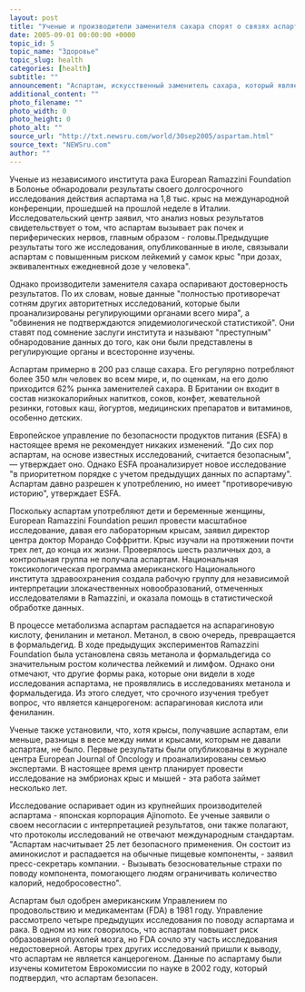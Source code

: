 ```yaml
---
layout: post
title: "Ученые и производители заменителя сахара спорят о связях аспартама с раком"
date: 2005-09-01 00:00:00 +0000
topic_id: 5
topic_name: "Здоровье"
topic_slug: health
categories: [health]
subtitle: ""
announcement: "Аспартам, искусственный заменитель сахара, который является составной частью более чем шести тысяч пищевых продуктов и напитков во всем мире, на этой неделе снова стал предметом споров по поводу того, может ли он способствовать возникновению рака, пишет The Guardian (перевод на сайте Inopressa.ru)."
additional_content: ""
photo_filename: ""
photo_width: 0
photo_height: 0
photo_alt: ""
source_url: "http://txt.newsru.com/world/30sep2005/aspartam.html"
source_text: "NEWSru.com"
author: ""
---
```

Ученые из независимого института рака European Ramazzini Foundation в Болонье обнародовали результаты своего долгосрочного исследования действия аспартама на 1,8 тыс. крыс на международной конференции, прошедшей на прошлой неделе в Италии. Исследовательский центр заявил, что анализ новых результатов свидетельствует о том, что аспартам вызывает рак почек и периферических нервов, главным образом - головы.Предыдущие результаты того же исследования, опубликованные в июле, связывали аспартам с повышенным риском лейкемий у самок крыс "при дозах, эквивалентных ежедневной дозе у человека".

Однако производители заменителя сахара оспаривают достоверность результатов. По их словам, новые данные "полностью противоречат сотням других авторитетных исследований, которые были проанализированы регулирующими органами всего мира", а "обвинения не подтверждаются эпидемиологической статистикой". Они ставят под сомнение заслуги института и называют "преступным" обнародование данных до того, как они были представлены в регулирующие органы и всесторонне изучены.

Аспартам примерно в 200 раз слаще сахара. Его регулярно потребляют более 350 млн человек во всем мире, и, по оценкам, на его долю приходится 62% рынка заменителей сахара. В Британии он входит в состав низкокалорийных напитков, соков, конфет, жевательной резинки, готовых каш, йогуртов, медицинских препаратов и витаминов, особенно детских.

Европейское управление по безопасности продуктов питания (ESFA) в настоящее время не рекомендует никаких изменений. "До сих пор аспартам, на основе известных исследований, считается безопасным", &mdash; утверждает оно. Однако ESFA проанализирует новое исследование "в приоритетном порядке с учетом предыдущих данных по аспартаму". Аспартам давно разрешен к употреблению, но имеет "противоречивую историю", утверждает ESFA.

Поскольку аспартам употребляют дети и беременные женщины, European Ramazzini Foundation решил провести масштабное исследование, давая его лабораторным крысам, заявил директор центра доктор Морандо Соффритти. Крыс изучали на протяжении почти трех лет, до конца их жизни. Проверялось шесть различных доз, а контрольная группа не получала аспартам. Национальная токсикологическая программа американского Национального института здравоохранения создала рабочую группу для независимой интерпретации злокачественных новообразований, отмеченных исследователями в Ramazzini, и оказала помощь в статистической обработке данных.

В процессе метаболизма аспартам распадается на аспарагиновую кислоту, фениланин и метанол. Метанол, в свою очередь, превращается в формальдегид. В ходе предыдущих экспериментов Ramazzini Foundation была установлена связь метанола и формальдегида со значительным ростом количества лейкемий и лимфом. Однако они отмечают, что другие формы рака, которые они видели в ходе исследования аспартама, не проявлялись в исследованиях метанола и формальдегида. Из этого следует, что срочного изучения требует вопрос, что является канцерогеном: аспарагиновая кислота или фениланин.

Ученые также установили, что, хотя крысы, получавшие аспартам, ели меньше, разницы в весе между ними и крысами, которым не давали аспартам, не было. Первые результаты были опубликованы в журнале центра European Journal of Oncology и проанализированы семью экспертами. В настоящее время центр планирует провести исследование на эмбрионах крыс и мышей - эта работа займет несколько лет.

Исследование оспаривает один из крупнейших производителей аспартама - японская корпорация Ajinomoto. Ее ученые заявили о своем несогласии с интерпретацией результатов, они также полагают, что протоколы исследований не отвечают международным стандартам. "Аспартам насчитывает 25 лет безопасного применения. Он состоит из аминокислот и распадается на обычные пищевые компоненты, - заявил пресс-секретарь компании. - Вызывать безосновательные страхи по поводу компонента, помогающего людям ограничивать количество калорий, недобросовестно".

Аспартам был одобрен американским Управлением по продовольствию и медикаментам (FDA) в 1981 году. Управление рассмотрело четыре предыдущих исследования по поводу аспартама и рака. В одном из них говорилось, что аспартам повышает риск образования опухолей мозга, но FDA сочло эту часть исследования недостоверной. Авторы трех других исследований пришли к выводу, что аспартам не является канцерогеном. Данные по аспартаму были изучены комитетом Еврокомиссии по науке в 2002 году, который подтвердил, что аспартам безопасен.
